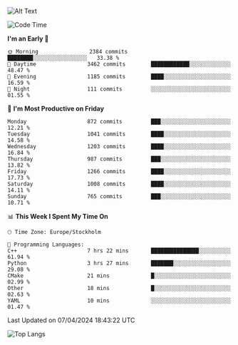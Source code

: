 ![Alt Text](https://media.tenor.com/3Gehha8RO-sAAAAC/goose-dance.gif)

<!--START_SECTION:waka-->
![Code Time](http://img.shields.io/badge/Code%20Time-47%20hrs%2017%20mins-blue)

**I'm an Early 🐤** 

```text
🌞 Morning                2384 commits        ████████░░░░░░░░░░░░░░░░░   33.38 % 
🌆 Daytime                3462 commits        ████████████░░░░░░░░░░░░░   48.47 % 
🌃 Evening                1185 commits        ████░░░░░░░░░░░░░░░░░░░░░   16.59 % 
🌙 Night                  111 commits         ░░░░░░░░░░░░░░░░░░░░░░░░░   01.55 % 
```
📅 **I'm Most Productive on Friday** 

```text
Monday                   872 commits         ███░░░░░░░░░░░░░░░░░░░░░░   12.21 % 
Tuesday                  1041 commits        ████░░░░░░░░░░░░░░░░░░░░░   14.58 % 
Wednesday                1203 commits        ████░░░░░░░░░░░░░░░░░░░░░   16.84 % 
Thursday                 987 commits         ███░░░░░░░░░░░░░░░░░░░░░░   13.82 % 
Friday                   1266 commits        ████░░░░░░░░░░░░░░░░░░░░░   17.73 % 
Saturday                 1008 commits        ████░░░░░░░░░░░░░░░░░░░░░   14.11 % 
Sunday                   765 commits         ███░░░░░░░░░░░░░░░░░░░░░░   10.71 % 
```


📊 **This Week I Spent My Time On** 

```text
🕑︎ Time Zone: Europe/Stockholm

💬 Programming Languages: 
C++                      7 hrs 22 mins       ███████████████░░░░░░░░░░   61.94 % 
Python                   3 hrs 27 mins       ███████░░░░░░░░░░░░░░░░░░   29.08 % 
CMake                    21 mins             █░░░░░░░░░░░░░░░░░░░░░░░░   02.99 % 
Other                    18 mins             █░░░░░░░░░░░░░░░░░░░░░░░░   02.63 % 
YAML                     10 mins             ░░░░░░░░░░░░░░░░░░░░░░░░░   01.47 % 
```


 Last Updated on 07/04/2024 18:43:22 UTC
<!--END_SECTION:waka-->

![Top Langs](https://github-readme-stats-rose-phi.vercel.app/api/top-langs/?username=jxncted\&layout=compact&hide=c,assembly,jupyter%20notebook)
